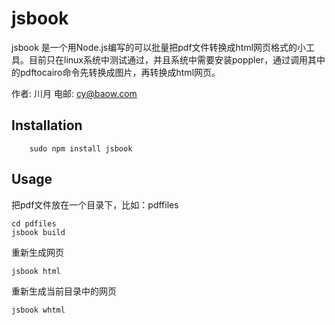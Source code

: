 # jsbook

jsbook 是一个用Node.js编写的可以批量把pdf文件转换成html网页格式的小工具。目前只在linux系统中测试通过，并且系统中需要安装poppler，通过调用其中的pdftocairo命令先转换成图片，再转换成html网页。

作者: 川月
电邮: cy@baow.com

## Installation

```
    sudo npm install jsbook
```

## Usage

把pdf文件放在一个目录下，比如：pdffiles

```
cd pdfiles
jsbook build
```

重新生成网页

```
jsbook html
```

重新生成当前目录中的网页

```
jsbook whtml
```


